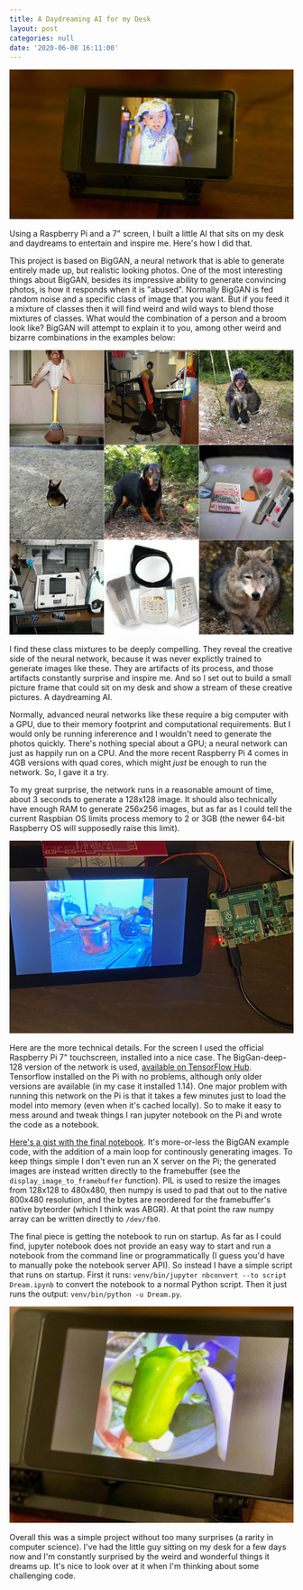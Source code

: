 ```yaml
---
title: A Daydreaming AI for my Desk
layout: post
categories: null
date: '2020-06-08 16:11:00'
---
```


![Daydreaming AI](/assets/images/daydreaming-ai/dreamer.jpg)

Using a Raspberry Pi and a 7" screen, I built a little AI that sits on my desk and daydreams to entertain and inspire me.  Here's how I did that.

This project is based on BigGAN, a neural network that is able to generate entirely made up, but realistic looking photos.  One of the most interesting things about BigGAN, besides its impressive ability to generate convincing photos, is how it responds when it is "abused".  Normally BigGAN is fed random noise and a specific class of image that you want.  But if you feed it a mixture of classes then it will find weird and wild ways to blend those mixtures of classes.  What would the combination of a person and a broom look like?  BigGAN will attempt to explain it to you, among other weird and bizarre combinations in the examples below:

![BigGAN Samples](/assets/images/daydreaming-ai/weird-gan.jpg)

I find these class mixtures to be deeply compelling.  They reveal the creative side of the neural network, because it was never explictly trained to generate images like these.  They are artifacts of its process, and those artifacts constantly surprise and inspire me.  And so I set out to build a small picture frame that could sit on my desk and show a stream of these creative pictures.  A daydreaming AI.

Normally, advanced neural networks like these require a big computer with a GPU, due to their memory footprint and computational requirements.  But I would only be running infererence and I wouldn't need to generate the photos quickly.  There's nothing special about a GPU; a neural network can just as happily run on a CPU.  And the more recent Raspberry Pi 4 comes in 4GB versions with quad cores, which might _just_ be enough to run the network.  So, I gave it a try.

To my great surprise, the network runs in a reasonable amount of time, about 3 seconds to generate a 128x128 image.  It should also technically have enough RAM to generate 256x256 images, but as far as I could tell the current Raspbian OS limits process memory to 2 or 3GB (the newer 64-bit Raspberry OS will supposedly raise this limit).

![Test Assembly](/assets/images/daydreaming-ai/assembly.jpg)

Here are the more technical details.  For the screen I used the official Raspberry Pi 7" touchscreen, installed into a nice case.  The BigGan-deep-128 version of the network is used, [available on TensorFlow Hub](https://tfhub.dev/deepmind/biggan-deep-128/1).  Tensorflow installed on the Pi with no problems, although only older versions are available (in my case it installed 1.14).  One major problem with running this network on the Pi is that it takes a few minutes just to load the model into memory (even when it's cached locally).  So to make it easy to mess around and tweak things I ran jupyter notebook on the Pi and wrote the code as a notebook.

[Here's a gist with the final notebook](https://gist.github.com/fpgaminer/95f8df092c1d0154df5d970a2f82b07f).  It's more-or-less the BigGAN example code, with the addition of a main loop for continously generating images.  To keep things simple I don't even run an X server on the Pi; the generated images are instead written directly to the framebuffer (see the `display_image_to_framebuffer` function).  PIL is used to resize the images from 128x128 to 480x480, then numpy is used to pad that out to the native 800x480 resolution, and the bytes are reordered for the framebuffer's native byteorder (which I think was ABGR).  At that point the raw numpy array can be written directly to `/dev/fb0`.

The final piece is getting the notebook to run on startup.  As far as I could find, jupyter notebook does not provide an easy way to start and run a notebook from the command line or programmatically (I guess you'd have to manually poke the notebook server API).  So instead I have a simple script that runs on startup.  First it runs: `venv/bin/jupyter nbconvert --to script Dream.ipynb` to convert the notebook to a normal Python script.  Then it just runs the output: `venv/bin/python -u Dream.py`.

![Pickle Pepper](/assets/images/daydreaming-ai/pickle.jpg)

Overall this was a simple project without too many surprises (a rarity in computer science).  I've had the little guy sitting on my desk for a few days now and I'm constantly surprised by the weird and wonderful things it dreams up.  It's nice to look over at it when I'm thinking about some challenging code.
